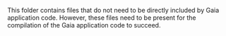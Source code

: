 This folder contains files that do not need to be directly included by Gaia application code.
However, these files need to be present for the compilation of the Gaia application code to succeed.
